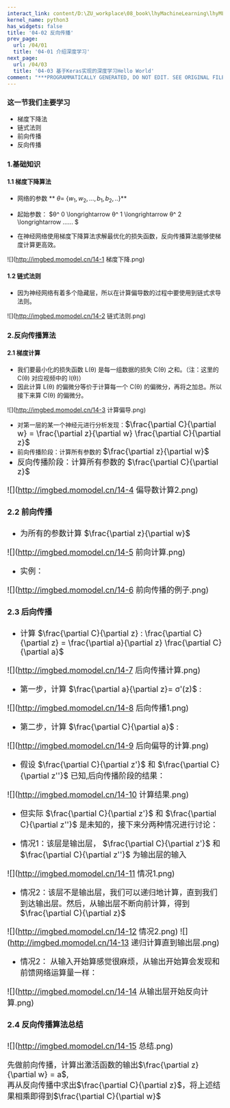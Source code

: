 ```yaml
---
interact_link: content/D:\ZU_workplace\08_book\lhyMachineLearning\lhyML\content\04/02.ipynb
kernel_name: python3
has_widgets: false
title: '04-02 反向传播'
prev_page:
  url: /04/01
  title: '04-01 介绍深度学习'
next_page:
  url: /04/03
  title: '04-03 基于Keras实现的深度学习Hello World'
comment: "***PROGRAMMATICALLY GENERATED, DO NOT EDIT. SEE ORIGINAL FILES IN /content***"
---
```


### 这一节我们主要学习
+ 梯度下降法
+ 链式法则
+ 前向传播
+ 反向传播

### 1.基础知识

#### 1.1 梯度下降算法


+ 网络的参数 ** $θ=$ {$w_1,w_2,...,b_1,b_2,..$}**

+ 起始参数： $θ^ 0 \longrightarrow θ^ 1 \longrightarrow θ^ 2 \longrightarrow ...... $

+ 在神经网络使用梯度下降算法求解最优化的损失函数，反向传播算法能够使梯度计算更高效。 

![](http://imgbed.momodel.cn/14-1 梯度下降.png)

#### 1.2 链式法则


+ 因为神经网络有着多个隐藏层，所以在计算偏导数的过程中要使用到链式求导法则。

![](http://imgbed.momodel.cn/14-2 链式法则.png)

### 2.反向传播算法

#### 2.1 梯度计算


+ 我们要最小化的损失函数 L(θ) 是每一组数据的损失 C(θ) 之和。（注：这里的 C(θ) 对应视频中的 l(θ)）
+ 因此计算 L(θ) 的偏微分等价于计算每一个 C(θ) 的偏微分，再将之加总。所以接下来算 C(θ) 的偏微分。

![](http://imgbed.momodel.cn/14-3 计算偏导.png)
+ 对第一层的某一个神经元进行分析发现：<font  size=4 >$\frac{\partial C}{\partial w} = \frac{\partial z}{\partial w} \frac{\partial C}{\partial z}$</font>
+ 前向传播阶段：计算所有参数的 <font  size=4 > $\frac{\partial z}{\partial w}$ <font>
+ 反向传播阶段：计算所有参数的 <font size=4> $\frac{\partial C}{\partial z}$ <font>
    
![](http://imgbed.momodel.cn/14-4 偏导数计算2.png)

#### 2.2 前向传播


+ 为所有的参数计算 <font  size=4 > $\frac{\partial z}{\partial w}$ <font>  
    
![](http://imgbed.momodel.cn/14-5 前向计算.png)
+ 实例：

![](http://imgbed.momodel.cn/14-6 前向传播的例子.png)

#### 2.3 后向传播


+ 计算 <font size=4> $\frac{\partial C}{\partial z} : \frac{\partial C}{\partial z} = \frac{\partial a}{\partial z} \frac{\partial C}{\partial a}$ <font>

![](http://imgbed.momodel.cn/14-7 后向传播计算.png)

+ 第一步，计算 <font size=4> $\frac{\partial a}{\partial z}= σ'(z)$  <font>:
    
![](http://imgbed.momodel.cn/14-8 后向传播1.png)

+ 第二步，计算 <font size=4> $\frac{\partial C}{\partial a}$  <font>:

![](http://imgbed.momodel.cn/14-9 后向偏导的计算.png)
+ 假设 <font size=4> $\frac{\partial C}{\partial z'}$ </font>和 <font size=4>$\frac{\partial C}{\partial z''}$  </font>  已知,后向传播阶段的结果：

![](http://imgbed.momodel.cn/14-10 计算结果.png)    
+ 但实际<font size=4> $\frac{\partial C}{\partial z'}$ </font>和 <font size=4>$\frac{\partial C}{\partial z''}$  </font>是未知的，接下来分两种情况进行讨论：
   
+ 情况1：该层是输出层，<font size=4> $\frac{\partial C}{\partial z'}$ </font>和 <font size=4>$\frac{\partial C}{\partial z''}$  </font>为输出层的输入

![](http://imgbed.momodel.cn/14-11 情况1.png)    
+ 情况2：该层不是输出层，我们可以递归地计算，直到我们到达输出层。然后，从输出层不断向前计算，得到 <font size=4>$\frac{\partial C}{\partial z}$ <font>

![](http://imgbed.momodel.cn/14-12 情况2.png)
![](http://imgbed.momodel.cn/14-13 递归计算直到输出层.png)    
+ 情况2： 从输入开始算感觉很麻烦，从输出开始算会发现和前馈网络运算量一样：

![](http://imgbed.momodel.cn/14-14 从输出层开始反向计算.png)

#### 2.4 反向传播算法总结


![](http://imgbed.momodel.cn/14-15 总结.png)

先做前向传播，计算出激活函数的输出$\frac{\partial z}{\partial w} = a$,<br>
再从反向传播中求出$\frac{\partial C}{\partial z}$，将上述结果相乘即得到$\frac{\partial C}{\partial w}$
